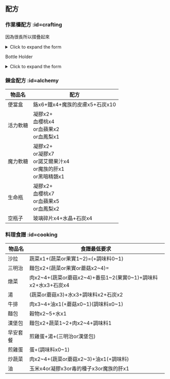 <h2>配方</h2>

### 作業檯配方 :id=crafting

因為很長所以摺疊起來
<details>
  <summary>Click to expand the form</summary>
<table>
    <tr>
        <td align=center>容量擴大</td>
        <td align=center colspan="3">需要素材</td>
    </tr>
    <tr>
        <td align=center>現在數</td>
        <td align=center>魔族的皮膚</td>
        <td align=center>石炭</td>
        <td align=center >黑暗精髄</td>
    </tr>
    <tr>
        <td>12</td>
        <td>2</td>
        <td>2</td>
        <td>1</td>
    </tr>
    <tr>
        <td>13</td>
        <td>2</td>
        <td>2</td>
        <td>1</td>
    </tr>
    <tr>
        <td>14</td>
        <td>2</td>
        <td>3</td>
        <td>2</td>
    </tr>
    <tr>
        <td>15</td>
        <td>3</td>
        <td>4</td>
        <td>2</td>
    </tr>
    <tr>
        <td>16</td>
        <td>3</td>
        <td>4</td>
        <td>3</td>
    </tr>
    <tr>
        <td>17</td>
        <td>3</td>
        <td>5</td>
        <td>3</td>
    </tr>
    <tr>
        <td>18</td>
        <td>4</td>
        <td>6</td>
        <td>4</td>
    </tr>
    <tr>
        <td>19</td>
        <td>4</td>
        <td>6</td>
        <td>4</td>
    </tr>
    <tr>
        <td>20</td>
        <td>4</td>
        <td>7</td>
        <td>5</td>
    </tr>
    <tr>
        <td>21</td>
        <td>5</td>
        <td>8</td>
        <td>5</td>
    </tr>
    <tr>
        <td>22</td>
        <td>5</td>
        <td>8</td>
        <td>6</td>
    </tr>
    <tr>
        <td>23</td>
        <td>5</td>
        <td>9</td>
        <td>6</td>
    </tr>
    <tr>
        <td>24</td>
        <td>6</td>
        <td>10</td>
        <td>7</td>
    </tr>
    <tr>
        <td>25</td>
        <td>6</td>
        <td>10</td>
        <td>7</td>
    </tr>
    <tr>
        <td>26</td>
        <td>6</td>
        <td>11</td>
        <td>8</td>
    </tr>
    <tr>
        <td>27</td>
        <td>7</td>
        <td>12</td>
        <td>8</td>
    </tr>
    <tr>
        <td>28</td>
        <td>7</td>
        <td>12</td>
        <td>9</td>
    </tr>
    <tr>
        <td>29</td>
        <td>7</td>
        <td>13</td>
        <td>9</td>
    </tr>
    <tr>
        <td>30</td>
        <td>8</td>
        <td>14</td>
        <td>10</td>
    </tr>
    <tr>
        <td>31</td>
        <td>8</td>
        <td>14</td>
        <td>10</td>
    </tr>
    <tr>
        <td>32</td>
        <td>8</td>
        <td>15</td>
        <td>11</td>
    </tr>
    <tr>
        <td>33</td>
        <td>9</td>
        <td>16</td>
        <td>11</td>
    </tr>
    <tr>
        <td>34</td>
        <td>9</td>
        <td>16</td>
        <td>12</td>
    </tr>
    <tr>
        <td>35</td>
        <td>9</td>
        <td>17</td>
        <td>12</td>
    </tr>
    <tr>
        <td>36</td>
        <td>10</td>
        <td>18</td>
        <td>13</td>
    </tr>
    <tr>
        <td>37</td>
        <td>10</td>
        <td>18</td>
        <td>13</td>
    </tr>
    <tr>
        <td>38</td>
        <td>10</td>
        <td>19</td>
        <td>14</td>
    </tr>
    <tr>
        <td>39</td>
        <td>10</td>
        <td>20</td>
        <td>14</td>
    </tr>
    <tr>
        <td>40</td>
        <td>11</td>
        <td>20</td>
        <td>15</td>
    </tr>
    <tr>
        <td>41</td>
        <td>11</td>
        <td>21</td>
        <td>15</td>
    </tr>
    <tr>
        <td>42</td>
        <td>11</td>
        <td>22</td>
        <td>16</td>
    </tr>
    <tr>
        <td>43</td>
        <td>12</td>
        <td>22</td>
        <td>16</td>
    </tr>
    <tr>
        <td>44</td>
        <td>12</td>
        <td>22</td>
        <td>17</td>
    </tr>
    <tr>
        <td>45</td>
        <td>12</td>
        <td>22</td>
        <td>17</td>
    </tr>
    <tr>
        <td>46</td>
        <td>12</td>
        <td>22</td>
        <td>18</td>
    </tr>
    <tr>
        <td>47</td>
        <td>12</td>
        <td>22</td>
        <td>18</td>
    </tr>
    <tr>
        <td>48</td>
        <td>12</td>
        <td>22</td>
        <td>19</td>
    </tr>
    <tr>
        <td>49</td>
        <td>12</td>
        <td>22</td>
        <td>19</td>
    </tr>
    <tr>
        <td>50</td>
        <td>-</td>
        <td>-</td>
        <td>-</td>
    </tr>
</table>
</details>

Bottle Holder
<details>
  <summary>Click to expand the form</summary>
<table>
    <tr>
        <td align=center>空瓶掛架</td>
        <td align=center colspan="3">必要素材</td>
    </tr>
    <tr>
        <td align=center>現在的數量</td>
        <td align=center>玻璃碎片</td>
        <td align=center>紫水晶</td>
        <td align=center>枯草</td>
    </tr>
    <tr>
        <td>0</td>
        <td>3</td>
        <td>-</td>
        <td>14</td>
    </tr>
    <tr>
        <td>1</td>
        <td>3</td>
        <td>-</td>
        <td>16</td>
    </tr>
    <tr>
        <td>2</td>
        <td>4</td>
        <td>2</td>
        <td>18</td>
    </tr>
    <tr>
        <td>3</td>
        <td>4</td>
        <td>4</td>
        <td>20</td>
    </tr>
    <tr>
        <td>4</td>
        <td>5</td>
        <td>6</td>
        <td>22</td>
    </tr>
    <tr>
        <td>5</td>
        <td>5</td>
        <td>8</td>
        <td>24</td>
    </tr>
    <tr>
        <td>6</td>
        <td>6</td>
        <td>10</td>
        <td>26</td>
    </tr>
    <tr>
        <td>7</td>
        <td>6</td>
        <td>12</td>
        <td>28</td>
    </tr>
    <tr>
        <td>8</td>
        <td>7</td>
        <td>14</td>
        <td>30</td>
    </tr>
    <tr>
        <td>9</td>
        <td>7</td>
        <td>16</td>
        <td>32</td>
    </tr>
    <tr>
        <td>10</td>
        <td>-</td>
        <td>-</td>
        <td>-</td>
    </tr>
</table>
</details>

### 錬金配方 :id=alchemy

| 物品名 | 配方 |
|---|---|
| 便當盒 | 鉻x6+鐵x4+魔族的皮膚x5+石炭x10 |
| 活力軟糖 | 凝膠x2+<br>血櫻桃x4<br>or血蘋果x2<br>or血鳳梨x1 |
| 魔力軟糖 | 凝膠x2+<br>or凝膠x7<br>or諾艾爾果汁x4<br>or魔族的肝x1<br>or黑暗精髄x1 |
| 生命瓶 | 凝膠x2+<br>血櫻桃x7<br>or血蘋果x5<br>or血鳳梨x2 |
| 空瓶子 | 玻璃碎片x4+水晶+石炭x4 |


### 料理食譜 :id=cooking

| 物品名 | 食譜最低要求 |
|---|---|
| 沙拉 | 蔬菜x1+(蔬菜or果實1~2)=(+調味料0~1) |
| 三明治 | 麵包x2+(蔬菜or果實or蘑菇x2~4)= |
| 燉菜 | 肉x2~4+(蔬菜or蘑菇x2~4)+番茄1~2(果實0~1)+調味料x2+水x3+石炭x4 |
| 湯 | (蔬菜or蘑菇x3)+水x3+調味料x2+石炭x2 |
| 牛排 | 肉x3~4+油x1(+蘑菇x0~1)(調味料x0~1) |
| 麵包 | 穀物x2~5+水x1 |
| 漢堡包 | 麵包x2+蔬菜1~2+肉x2~4+調味料1 |
| 早安套餐 | 煎雞蛋+湯+(三明治or漢堡包) |
| 煎雞蛋 | 蛋+(調味料x0~1) |
| 炒蔬菜 | 肉x2~4+(蔬菜or蘑菇x2~3)+油x1(+調味料) |
| 油 | 玉米x4or凝膠x3or毒的種子x3or魔族的肝x1 |
